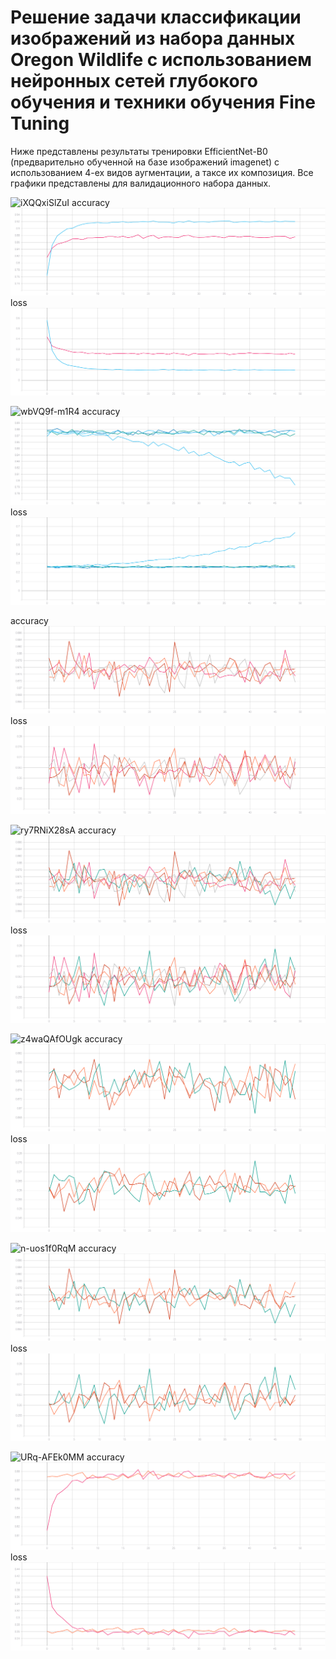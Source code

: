 # Решение задачи классификации изображений из набора данных Oregon Wildlife с использованием нейронных сетей глубокого обучения и техники обучения Fine Tuning
Ниже представлены результаты тренировки EfficientNet-B0 (предварительно обученной на базе изображений imagenet) с использованием 4-ех видов аугментации, а таксе их композиция. Все графики представлены для валидационного набора данных.

![iXQQxiSlZuI](https://user-images.githubusercontent.com/61012068/113757677-9256b800-971b-11eb-8ea9-88c50275360b.jpg)
accuracy
![](./graphic/before_accuracy.svg)
loss
![](./graphic/before_loss.svg)

![wbVQ9f-m1R4](https://user-images.githubusercontent.com/61012068/113757708-9c78b680-971b-11eb-9f9f-22f164545b64.jpg)
accuracy
![](./graphic/lrs_accuracy.svg)
loss
![](./graphic/lrs_loss.svg)

accuracy
![](./graphic/exp_accuracy.svg)
loss
![](./graphic/exp_loss.svg)

![ry7RNiX28sA](https://user-images.githubusercontent.com/61012068/113759777-26c21a00-971e-11eb-840a-e1decd271e31.jpg)
accuracy
![](./graphic/e-8_accuracy.svg)
loss
![](./graphic/e-8_loss.svg)

![z4waQAfOUgk](https://user-images.githubusercontent.com/61012068/113757728-a00c3d80-971b-11eb-8ee6-a7ee89b23d2b.jpg)
accuracy
![](./graphic/step_accuracy.svg)
loss
![](./graphic/step_loss.svg)

![n-uos1f0RqM](https://user-images.githubusercontent.com/61012068/113757745-a4385b00-971b-11eb-8835-e38280863206.jpg)
accuracy
![](./graphic/all_accuracy.svg)
loss
![](./graphic/all_loss.svg)

![URq-AFEk0MM](https://user-images.githubusercontent.com/61012068/113757766-a995a580-971b-11eb-95a2-1765a98f9fe0.jpg)
accuracy
![](./graphic/last_accuracy.svg)
loss
![](./graphic/last_loss.svg)

